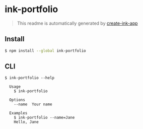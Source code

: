 # ink-portfolio

> This readme is automatically generated by [create-ink-app](https://github.com/vadimdemedes/create-ink-app)


## Install

```bash
$ npm install --global ink-portfolio
```


## CLI

```
$ ink-portfolio --help

  Usage
    $ ink-portfolio

  Options
    --name  Your name

  Examples
    $ ink-portfolio --name=Jane
    Hello, Jane
```
